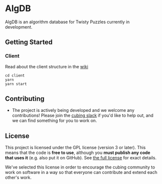 # AlgDB

AlgDB is an algorithm database for Twisty Puzzles currently in development.

## Getting Started

### Client

Read about the client structure in the [wiki](https://github.com/cubing/algdb/wiki/Client-side-route-structure)

```shell
cd client
yarn
yarn start
```

## Contributing

- The project is actively being developed and we welcome any contributions! Please join the [cubing slack](https://join.slack.com/t/cubing-org/shared_invite/zt-8ok0y7cl-CffvDqFxnp9LheabPzmfgw) if you'd like to help out, and we can find something for you to work on.

## License

This project is licensed under the GPL license (version 3 or later). This means that the code is **free to use**, although you **must publish any code that uses it** (e.g. also put it on GitHub). See [the full license](./LICENSE.md) for exact details.

We've selected this license in order to encourage the cubing community to work on software in a way so that everyone can contribute and extend each other's work.
